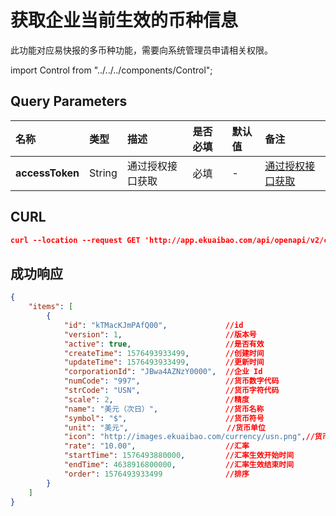 # 获取企业当前生效的币种信息
此功能对应易快报的多币种功能，需要向系统管理员申请相关权限。

import Control from "../../../components/Control";

<Control
method="GET"
url="/api/openapi/v2/currency/active"
/>

## Query Parameters
| 名称 | 类型 | 描述 | 是否必填 | 默认值 | 备注 |
| :--- | :--- | :--- | :--- |:--- | :--- |
| **accessToken** | String | 通过授权接口获取 | 必填 | - | [通过授权接口获取](/docs/open-api/getting-started/auth) |

## CURL
```json
curl --location --request GET 'http://app.ekuaibao.com/api/openapi/v2/currency/active?accessToken=XRcbwWBTassg00'
```

## 成功响应
```json
{
    "items": [
        {
            "id": "kTMacKJmPAfQ00",             //id
            "version": 1,                       //版本号
            "active": true,                     //是否有效
            "createTime": 1576493933499,        //创建时间
            "updateTime": 1576493933499,        //更新时间
            "corporationId": "JBwa4AZNzY0000",  //企业 Id
            "numCode": "997",                   //货币数字代码
            "strCode": "USN",                   //货币字符代码
            "scale": 2,                         //精度
            "name": "美元（次日）",               //货币名称
            "symbol": "$",                      //货币符号
            "unit": "美元",                      //货币单位
            "icon": "http://images.ekuaibao.com/currency/usn.png",//货币图标
            "rate": "10.00",                    //汇率
            "startTime": 1576493880000,         //汇率生效开始时间
            "endTime": 4638916800000,           //汇率生效结束时间
            "order": 1576493933499              //排序
        }
    ]
}
```
